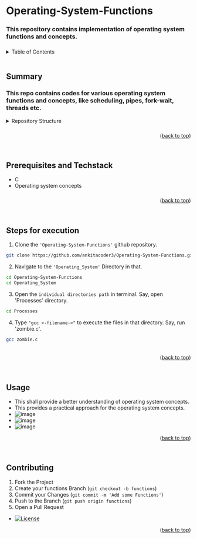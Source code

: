 <a name="readme-top"></a>

# Operating-System-Functions
###
### This repository contains implementation of operating system functions and concepts.
<!---![image](https://github.com/ankitacoder3/Operating-System-Functions/assets/73939061/981eeb0c-651b-4ea4-9eb9-38753a07f740)-->

###
###

<details>
  <summary color= blue >Table of Contents</summary>
<li>Summary</li>
<li> Prerequisites and Techstack</li>
<li> Steps for execution</li>
<li> Usage</li>
<li>Contributing</li>
</details>
</br>


## Summary

### This repo contains codes for various operating system functions and concepts, like scheduling, pipes, fork-wait, threads etc.

<details>
  Here is the structure of the project repository:
<summary color=blue> Repository Structure </summary>
  
```plaintext
Operating-System-Functions/
├── Operating_System/   # Main Folder             
│   ├── Fork_Wait_Exec/
│   │   ├── example1.c
│   │   ├── example1a.c
│   │   ├── example2.c
│   │   ├── example3.c
│   │   └──example4.c      
│   ├── Pipes/
│   │   ├── demo_pipe.c
│   │   ├── fifo_read.c
│   │   ├── fifo_write.c
│   │   ├── msgq_read.c
│   │   ├── msgq_write.c
│   │   ├── shm_read.c
│   │   └── shm_write.c
│   ├── Processes/
│   │   ├── orphan.c
│   │   ├── welcome.c
│   │   └── zombie.c  
│   ├── Programming_Exercise/
│   │   ├── P1/
│   │   │   ├── p1_q3.c
│   │   │   └── sum.c
│   │   └── P2_P3_P4_P5/
│   │   │   ├── p2.c
│   │   │   ├── p3.c
│   │   │   ├── p4.c
│   │   │   └── p5.c
│   ├── Scheduling_codes/
│   │   ├── fcfs.c
│   │   ├── priority.c
│   │   ├── round_robin.c
│   │   ├── sjf.c
│   │   └── srtf.c
│   ├── Threads/
│   │   ├── demo_threads.c
│   │   └── demo_threads_tb.c  
│   └── LICENSE        
├── README.md           # Repository README
├── .gitignore          # Git ignore file
└── .gitattributes      # Git attributes file 
```

</details>

<!--* Sample Screenshot:
*  ![image](https://github.com/ankitacoder3/Operating-System-Functions/assets/73939061/919b667b-327d-4541-b0f2-fae12144f992)-->

###
###

<p align="right">(<a href="#readme-top">back to top</a>)</p>
</br>

## Prerequisites and Techstack
* C
* Operating system concepts
###
###

<p align="right">(<a href="#readme-top">back to top</a>)</p>
</br>

## Steps for execution

 1. Clone the ``` 'Operating-System-Functions' ``` github repository.
  ```sh 
  git clone https://github.com/ankitacoder3/Operating-System-Functions.git 
  ```
 2. Navigate to the ``` 'Operating_System' ``` Directory in that.
  ```sh
  cd Operating-System-Functions
  cd Operating_System
  ```
  3. Open the ```individual directories path``` in terminal.  Say, open 'Processes' directory.
  ```sh
  cd Processes
  ```
  4. Type ``` "gcc <-filename->" ``` to execute the files in that directory. Say, run 'zombie.c'.
  ```sh
  gcc zombie.c
  ```
  ###
  ###### 
  ###
  ###

  <p align="right">(<a href="#readme-top">back to top</a>)</p>
</br>

## Usage
* This shall provide a better understanding of operating system concepts.
* This provides a practical approach for the operating system concepts.
* ![image](https://github.com/ankitacoder3/Operating-System-Functions/assets/73939061/a4e72d3b-aff0-4692-aa40-5203b9dbee6c)
* ![image](https://github.com/ankitacoder3/Operating-System-Functions/assets/73939061/5d5db933-40ce-46be-b70f-16ccb9526c02)
*  ![image](https://github.com/ankitacoder3/Operating-System-Functions/assets/73939061/919b667b-327d-4541-b0f2-fae12144f992)

  <p align="right">(<a href="#readme-top">back to top</a>)</p>
  </br>

## Contributing
1. Fork the Project
2. Create your functions Branch (`git checkout -b functions`)
4. Commit your Changes (`git commit -m 'Add some Functions'`)
5. Push to the Branch (`git push origin functions`)
6. Open a Pull Request

* [![License](https://img.shields.io/badge/License-MIT-blue.svg)](Operating_System/LICENSE)

<p align="right">(<a href="#readme-top">back to top</a>)</p>
